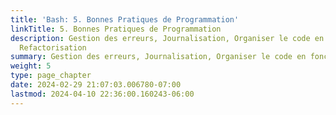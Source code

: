 ```yaml
---
title: 'Bash: 5. Bonnes Pratiques de Programmation'
linkTitle: 5. Bonnes Pratiques de Programmation
description: Gestion des erreurs, Journalisation, Organiser le code en fonctions,
  Refactorisation
summary: Gestion des erreurs, Journalisation, Organiser le code en fonctions, Refactorisation
weight: 5
type: page_chapter
date: 2024-02-29 21:07:03.006780-07:00
lastmod: 2024-04-10 22:36:00.160243-06:00
---
```

